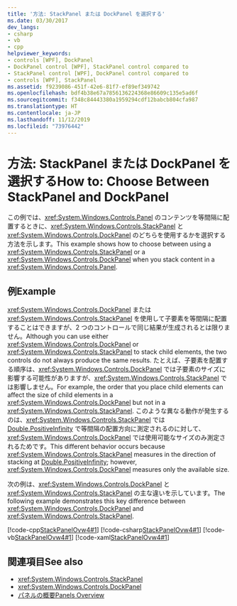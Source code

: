 ```yaml
---
title: '方法: StackPanel または DockPanel を選択する'
ms.date: 03/30/2017
dev_langs:
- csharp
- vb
- cpp
helpviewer_keywords:
- controls [WPF], DockPanel
- DockPanel control [WPF], StackPanel control compared to
- StackPanel control [WPF], DockPanel control compared to
- controls [WPF], StackPanel
ms.assetid: f9239086-451f-42e6-81f7-ef89ef349742
ms.openlocfilehash: bdf4b38e67a7856136224368e86609c135e5ad6f
ms.sourcegitcommit: f348c84443380a1959294cdf12babcb804cfa987
ms.translationtype: HT
ms.contentlocale: ja-JP
ms.lasthandoff: 11/12/2019
ms.locfileid: "73976442"
---
```

# <a name="how-to-choose-between-stackpanel-and-dockpanel"></a><span data-ttu-id="1fc1f-102">方法: StackPanel または DockPanel を選択する</span><span class="sxs-lookup"><span data-stu-id="1fc1f-102">How to: Choose Between StackPanel and DockPanel</span></span>
<span data-ttu-id="1fc1f-103">この例では、<xref:System.Windows.Controls.Panel> のコンテンツを等間隔に配置するときに、<xref:System.Windows.Controls.StackPanel> と <xref:System.Windows.Controls.DockPanel> のどちらを使用するかを選択する方法を示します。</span><span class="sxs-lookup"><span data-stu-id="1fc1f-103">This example shows how to choose between using a <xref:System.Windows.Controls.StackPanel> or a <xref:System.Windows.Controls.DockPanel> when you stack content in a <xref:System.Windows.Controls.Panel>.</span></span>

## <a name="example"></a><span data-ttu-id="1fc1f-104">例</span><span class="sxs-lookup"><span data-stu-id="1fc1f-104">Example</span></span>
 <span data-ttu-id="1fc1f-105"><xref:System.Windows.Controls.DockPanel> または <xref:System.Windows.Controls.StackPanel> を使用して子要素を等間隔に配置することはできますが、2 つのコントロールで同じ結果が生成されるとは限りません。</span><span class="sxs-lookup"><span data-stu-id="1fc1f-105">Although you can use either <xref:System.Windows.Controls.DockPanel> or <xref:System.Windows.Controls.StackPanel> to stack child elements, the two controls do not always produce the same results.</span></span> <span data-ttu-id="1fc1f-106">たとえば、子要素を配置する順序は、<xref:System.Windows.Controls.DockPanel> では子要素のサイズに影響する可能性がありますが、<xref:System.Windows.Controls.StackPanel> では影響しません。</span><span class="sxs-lookup"><span data-stu-id="1fc1f-106">For example, the order that you place child elements can affect the size of child elements in a <xref:System.Windows.Controls.DockPanel> but not in a <xref:System.Windows.Controls.StackPanel>.</span></span> <span data-ttu-id="1fc1f-107">このような異なる動作が発生するのは、<xref:System.Windows.Controls.StackPanel> では [Double.PositiveInfinity](xref:System.Double.PositiveInfinity) で等間隔の配置方向に測定されるのに対して、<xref:System.Windows.Controls.DockPanel> では使用可能なサイズのみ測定されるためです。</span><span class="sxs-lookup"><span data-stu-id="1fc1f-107">This different behavior occurs because <xref:System.Windows.Controls.StackPanel> measures in the direction of stacking at [Double.PositiveInfinity](xref:System.Double.PositiveInfinity); however, <xref:System.Windows.Controls.DockPanel> measures only the available size.</span></span>

 <span data-ttu-id="1fc1f-108">次の例は、<xref:System.Windows.Controls.DockPanel> と <xref:System.Windows.Controls.StackPanel> の主な違いを示しています。</span><span class="sxs-lookup"><span data-stu-id="1fc1f-108">The following example demonstrates this key difference between <xref:System.Windows.Controls.DockPanel> and <xref:System.Windows.Controls.StackPanel>.</span></span>

 [!code-cpp[StackPanelOvw4#1](~/samples/snippets/cpp/VS_Snippets_Wpf/StackPanelOvw4/CPP/StackPanel_Ovw_Sample4.cpp#1)]
 [!code-csharp[StackPanelOvw4#1](~/samples/snippets/csharp/VS_Snippets_Wpf/StackPanelOvw4/CSharp/StackPanel_Ovw_Sample4.cs#1)]
 [!code-vb[StackPanelOvw4#1](~/samples/snippets/visualbasic/VS_Snippets_Wpf/StackPanelOvw4/VisualBasic/StackPanelSamp.vb#1)]
 [!code-xaml[StackPanelOvw4#1](~/samples/snippets/xaml/VS_Snippets_Wpf/StackPanelOvw4/XAML/default.xaml#1)]

## <a name="see-also"></a><span data-ttu-id="1fc1f-109">関連項目</span><span class="sxs-lookup"><span data-stu-id="1fc1f-109">See also</span></span>

- <xref:System.Windows.Controls.StackPanel>
- <xref:System.Windows.Controls.DockPanel>
- [<span data-ttu-id="1fc1f-110">パネルの概要</span><span class="sxs-lookup"><span data-stu-id="1fc1f-110">Panels Overview</span></span>](panels-overview.md)
